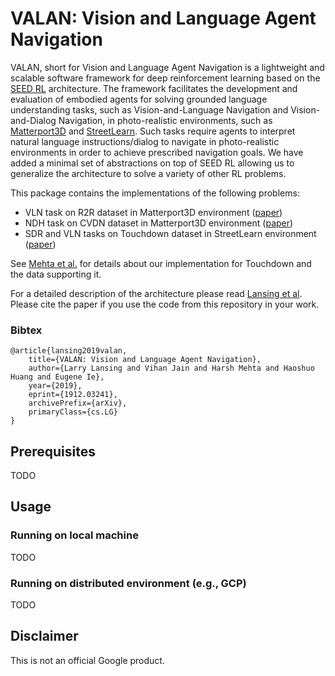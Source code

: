 # VALAN: Vision and Language Agent Navigation

VALAN, short for Vision and Language Agent Navigation is a lightweight and
scalable software framework for deep reinforcement learning based on the
[SEED RL](https://arxiv.org/abs/1910.06591) architecture. The framework
facilitates the development and evaluation of embodied agents for solving
grounded language understanding tasks, such as Vision-and-Language Navigation
and Vision-and-Dialog Navigation, in photo-realistic environments, such as
[Matterport3D](https://niessner.github.io/Matterport/) and
[StreetLearn](https://sites.google.com/corp/view/streetlearn/dataset). Such
tasks require agents to interpret natural language instructions/dialog to
navigate in photo-realistic environments in order to achieve prescribed
navigation goals. We have added a minimal set of abstractions on top of SEED RL
allowing us to generalize the architecture to solve a variety of other RL
problems.

This package contains the implementations of the following problems:

*   VLN task on R2R dataset in Matterport3D environment
    ([paper](https://arxiv.org/abs/1711.07280))
*   NDH task on CVDN dataset in Matterport3D environment
    ([paper](https://arxiv.org/abs/1907.04957))
*   SDR and VLN tasks on Touchdown dataset in StreetLearn environment
    ([paper](https://arxiv.org/abs/1811.12354))

See [Mehta et al.](https://arxiv.org/abs/2001.03671) for details about our
implementation for Touchdown and the data supporting it.

For a detailed description of the architecture please read
[Lansing et al](https://arxiv.org/abs/1912.03241). Please cite the paper if you
use the code from this repository in your work.

### Bibtex

```
@article{lansing2019valan,
    title={VALAN: Vision and Language Agent Navigation},
    author={Larry Lansing and Vihan Jain and Harsh Mehta and Haoshuo Huang and Eugene Ie},
    year={2019},
    eprint={1912.03241},
    archivePrefix={arXiv},
    primaryClass={cs.LG}
}
```

## Prerequisites

TODO

## Usage

### Running on local machine

TODO

### Running on distributed environment (e.g., GCP)

TODO

## Disclaimer

This is not an official Google product.
